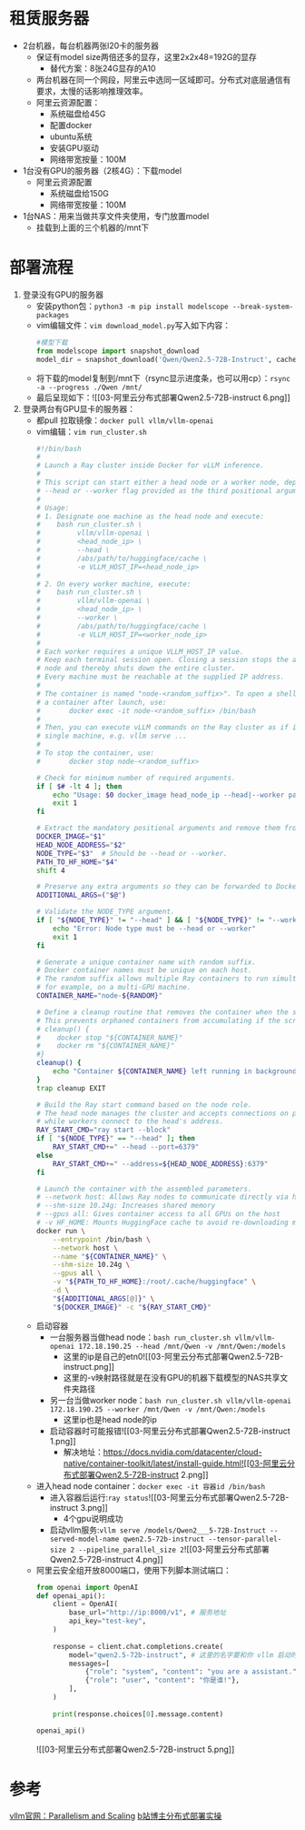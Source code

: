 # 租赁服务器
- 2台机器，每台机器两张l20卡的服务器
	- 保证有model size两倍还多的显存，这里2x2x48=192G的显存
		- 替代方案：8张24G显存的A10
	- 两台机器在同一个网段，阿里云中选同一区域即可。分布式对底层通信有要求，太慢的话影响推理效率。
	- 阿里云资源配置：
		- 系统磁盘给45G
		- 配置docker
		- ubuntu系统
		- 安装GPU驱动
		- 网络带宽按量：100M
- 1台没有GPU的服务器（2核4G）：下载model
	- 阿里云资源配置
		- 系统磁盘给150G
		- 网络带宽按量：100M
- 1台NAS：用来当做共享文件夹使用，专门放置model
	- 挂载到上面的三个机器的/mnt下


# 部署流程
1. 登录没有GPU的服务器
	- 安装python包：`python3 -m pip install modelscope --break-system-packages` 
	- vim编辑文件：`vim download_model.py`写入如下内容：
		```python
		#模型下载 
		from modelscope import snapshot_download
		model_dir = snapshot_download('Qwen/Qwen2.5-72B-Instruct', cache_dir="./")
		```
	- 将下载的model复制到/mnt下（rsync显示进度条，也可以用cp）：`rsync -a --progress ./Qwen /mnt/`
	- 最后呈现如下：![[03-阿里云分布式部署Qwen2.5-72B-instruct 6.png]]
2. 登录两台有GPU显卡的服务器：
	- 都pull 拉取镜像：`docker pull vllm/vllm-openai`
	- vim编辑：`vim run_cluster.sh`
		```bash
		#!/bin/bash
		#
		# Launch a Ray cluster inside Docker for vLLM inference.
		#
		# This script can start either a head node or a worker node, depending on the
		# --head or --worker flag provided as the third positional argument.
		#
		# Usage:
		# 1. Designate one machine as the head node and execute:
		#    bash run_cluster.sh \
		#         vllm/vllm-openai \
		#         <head_node_ip> \
		#         --head \
		#         /abs/path/to/huggingface/cache \
		#         -e VLLM_HOST_IP=<head_node_ip>
		#
		# 2. On every worker machine, execute:
		#    bash run_cluster.sh \
		#         vllm/vllm-openai \
		#         <head_node_ip> \
		#         --worker \
		#         /abs/path/to/huggingface/cache \
		#         -e VLLM_HOST_IP=<worker_node_ip>
		# 
		# Each worker requires a unique VLLM_HOST_IP value.
		# Keep each terminal session open. Closing a session stops the associated Ray
		# node and thereby shuts down the entire cluster.
		# Every machine must be reachable at the supplied IP address.
		#
		# The container is named "node-<random_suffix>". To open a shell inside
		# a container after launch, use:
		#       docker exec -it node-<random_suffix> /bin/bash
		#
		# Then, you can execute vLLM commands on the Ray cluster as if it were a
		# single machine, e.g. vllm serve ...
		#
		# To stop the container, use:
		#       docker stop node-<random_suffix>
		
		# Check for minimum number of required arguments.
		if [ $# -lt 4 ]; then
		    echo "Usage: $0 docker_image head_node_ip --head|--worker path_to_hf_home [additional_args...]"
		    exit 1
		fi
		
		# Extract the mandatory positional arguments and remove them from $@.
		DOCKER_IMAGE="$1"
		HEAD_NODE_ADDRESS="$2"
		NODE_TYPE="$3"  # Should be --head or --worker.
		PATH_TO_HF_HOME="$4"
		shift 4
		
		# Preserve any extra arguments so they can be forwarded to Docker.
		ADDITIONAL_ARGS=("$@")
		
		# Validate the NODE_TYPE argument.
		if [ "${NODE_TYPE}" != "--head" ] && [ "${NODE_TYPE}" != "--worker" ]; then
		    echo "Error: Node type must be --head or --worker"
		    exit 1
		fi
		
		# Generate a unique container name with random suffix.
		# Docker container names must be unique on each host.
		# The random suffix allows multiple Ray containers to run simultaneously on the same machine,
		# for example, on a multi-GPU machine.
		CONTAINER_NAME="node-${RANDOM}"
		
		# Define a cleanup routine that removes the container when the script exits.
		# This prevents orphaned containers from accumulating if the script is interrupted.
		# cleanup() {
		#    docker stop "${CONTAINER_NAME}"
		#    docker rm "${CONTAINER_NAME}"
		#}
		cleanup() {
		    echo "Container ${CONTAINER_NAME} left running in background."
		}
		trap cleanup EXIT
		
		# Build the Ray start command based on the node role.
		# The head node manages the cluster and accepts connections on port 6379, 
		# while workers connect to the head's address.
		RAY_START_CMD="ray start --block"
		if [ "${NODE_TYPE}" == "--head" ]; then
		    RAY_START_CMD+=" --head --port=6379"
		else
		    RAY_START_CMD+=" --address=${HEAD_NODE_ADDRESS}:6379"
		fi
		
		# Launch the container with the assembled parameters.
		# --network host: Allows Ray nodes to communicate directly via host networking
		# --shm-size 10.24g: Increases shared memory
		# --gpus all: Gives container access to all GPUs on the host
		# -v HF_HOME: Mounts HuggingFace cache to avoid re-downloading models
		docker run \
		    --entrypoint /bin/bash \
		    --network host \
		    --name "${CONTAINER_NAME}" \
		    --shm-size 10.24g \
		    --gpus all \
		    -v "${PATH_TO_HF_HOME}:/root/.cache/huggingface" \
		    -d \
		    "${ADDITIONAL_ARGS[@]}" \
		    "${DOCKER_IMAGE}" -c "${RAY_START_CMD}"

		```
	- 启动容器
		- 一台服务器当做head node：`bash run_cluster.sh vllm/vllm-openai 172.18.190.25 --head /mnt/Qwen -v /mnt/Qwen:/models`
			- 这里的ip是自己的etn0![[03-阿里云分布式部署Qwen2.5-72B-instruct.png]]
			- 这里的-v映射路径就是在没有GPU的机器下载模型的NAS共享文件夹路径
		- 另一台当做worker node：`bash run_cluster.sh vllm/vllm-openai 172.18.190.25 --worker /mnt/Qwen -v /mnt/Qwen:/models`
			- 这里ip也是head node的ip
		- 启动容器时可能报错![[03-阿里云分布式部署Qwen2.5-72B-instruct 1.png]]
			- 解决地址：https://docs.nvidia.com/datacenter/cloud-native/container-toolkit/latest/install-guide.html![[03-阿里云分布式部署Qwen2.5-72B-instruct 2.png]]
	- 进入head node container：`docker exec -it 容器id /bin/bash`
		- 进入容器后运行:`ray status`![[03-阿里云分布式部署Qwen2.5-72B-instruct 3.png]]
			- 4个gpu说明成功
		- 启动vllm服务:`vllm serve /models/Qwen2___5-72B-Instruct --served-model-name qwen2.5-72b-instruct --tensor-parallel-size 2 --pipeline_parallel_size 2`![[03-阿里云分布式部署Qwen2.5-72B-instruct 4.png]]
	- 阿里云安全组开放8000端口，使用下列脚本测试端口：
		```python
		from openai import OpenAI
		def openai_api():
			client = OpenAI(
				base_url="http://ip:8000/v1", # 服务地址
				api_key="test-key",
			)
			
			response = client.chat.completions.create(
				model="qwen2.5-72b-instruct", # 这里的名字要和你 vllm 启动时加载的模型一致
				messages=[
					{"role": "system", "content": "you are a assistant."},
					{"role": "user", "content": "你是谁!"},
				],
			)
			
			print(response.choices[0].message.content)
		
		openai_api()
		```
		![[03-阿里云分布式部署Qwen2.5-72B-instruct 5.png]]


# 参考
[vllm官网：Parallelism and Scaling](https://docs.vllm.ai/en/latest/serving/parallelism_scaling.html)
[b站博主分布式部署实操](https://www.bilibili.com/video/BV1J5bJz2E9L/?spm_id_from=333.337.search-card.all.click&vd_source=e4234f5ddbe45b813cf4296e06e14b9b)